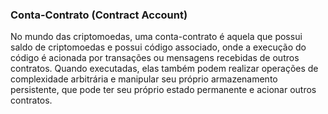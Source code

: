 ### Conta-Contrato (Contract Account)

No mundo das criptomoedas, uma conta-contrato é aquela que possui saldo de criptomoedas e possui código associado, onde a execução do código é acionada por transações ou mensagens recebidas de outros contratos. Quando executadas, elas também podem realizar operações de complexidade arbitrária e manipular seu próprio armazenamento persistente, que pode ter seu próprio estado permanente e acionar outros contratos.
